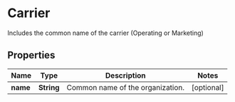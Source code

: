 

# Carrier

Includes the common name of the carrier (Operating or Marketing)

## Properties

| Name | Type | Description | Notes |
|------------ | ------------- | ------------- | -------------|
|**name** | **String** | Common name of the organization. |  [optional] |



